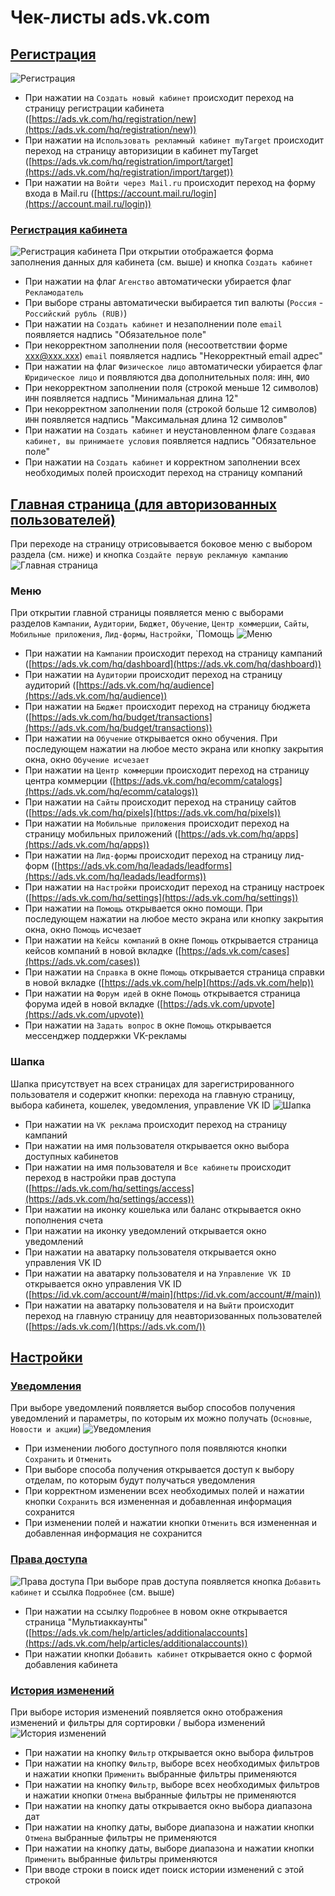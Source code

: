 # Чек-листы ads.vk.com

## [Регистрация](https://ads.vk.com/hq/registration)

![Регистрация](src/registration.png)

- При нажатии на `Создать новый кабинет` происходит переход на страницу регистрации кабинета ([https://ads.vk.com/hq/registration/new](https://ads.vk.com/hq/registration/new))
- При нажатии на `Использовать рекламный кабинет myTarget` происходит переход на страницу авторизиции в кабинет myTarget ([https://ads.vk.com/hq/registration/import/target](https://ads.vk.com/hq/registration/import/target))
- При нажатии на `Войти через Mail.ru` происходит переход на форму входа в Mail.ru ([https://account.mail.ru/login](https://account.mail.ru/login))

### [Регистрация кабинета](https://ads.vk.com/hq/registration/new)

![Регистрация кабинета](src/registration_office.png)
При открытии отображается форма заполнения данных для кабинета (см. выше) и кнопка `Создать кабинет`

- При нажатии на флаг `Агенство` автоматически убирается флаг `Рекламодатель`
- При выборе страны автоматически выбирается тип валюты (`Россия` - `Российский рубль (RUB)`)
- При нажатии на `Создать кабинет` и незаполнении поле `email` появляется надпись "Обязательное поле"
- При некорректном заполнении поля (несоответствии форме xxx@xxx.xxx) `email` появляется надпись "Некорректный email адрес"
- При нажатии на флаг `Физическое лицо` автоматически убирается флаг `Юридическое лицо` и появляются два дополнительных поля: `ИНН`, `ФИО`
- При некорректном заполнении поля (строкой меньше 12 символов) `ИНН`  появляется надпись "Минимальная длина 12"
- При некорректном заполнении поля (строкой больше 12 символов) `ИНН` появляется надпись "Максимальная длина 12 символов"
- При нажатии на `Создать кабинет` и неустановленном флаге `Создавая кабинет, вы принимаете условия` появляется надпись "Обязательное поле"
- При нажатии на `Создать кабинет` и корректном заполнении всех необходимых полей происходит переход на страницу компаний

## [Главная страница (для авторизованных пользователей)](https://ads.vk.com/hq/overview)
При переходе на страницу отрисовывается боковое меню с выбором раздела (см. ниже) и кнопка `Создайте первую рекламную кампанию`
![Главная страница](src/main.png)

### Меню
При открытии главной страницы появляется меню с выборами разделов `Кампании`, `Аудитории`, `Бюджет`, `Обучение`, `Центр коммерции`, `Сайты`, `Мобильные приложения`, `Лид-формы`, `Настройки`, `Помощь
![Меню](src/menu.png)

- При нажатии на `Кампании` происходит переход на страницу кампаний ([https://ads.vk.com/hq/dashboard](https://ads.vk.com/hq/dashboard))
- При нажатии на `Аудитории` происходит переход на страницу аудиторий ([https://ads.vk.com/hq/audience](https://ads.vk.com/hq/audience))
- При нажатии на `Бюджет` происходит переход на страницу бюджета ([https://ads.vk.com/hq/budget/transactions](https://ads.vk.com/hq/budget/transactions))
- При нажатии на `Обучение` открывается окно обучения. При последующем нажатии на любое место экрана или кнопку закрытия окна, окно `Обучение исчезает`
- При нажатии на `Центр коммерции` происходит переход на страницу центра коммерции ([https://ads.vk.com/hq/ecomm/catalogs](https://ads.vk.com/hq/ecomm/catalogs))
- При нажатии на `Сайты` происходит переход на страницу сайтов ([https://ads.vk.com/hq/pixels](https://ads.vk.com/hq/pixels))
- При нажатии на `Мобильные приложения` происходит переход на страницу мобильных приложений ([https://ads.vk.com/hq/apps](https://ads.vk.com/hq/apps))
- При нажатии на `Лид-формы` происходит переход на страницу лид-форм ([https://ads.vk.com/hq/leadads/leadforms](https://ads.vk.com/hq/leadads/leadforms))
- При нажатии на `Настройки` происходит переход на страницу настроек ([https://ads.vk.com/hq/settings](https://ads.vk.com/hq/settings))
- При нажатии на `Помощь` открывается окно помощи. При последующем нажатии на любое место экрана или кнопку закрытия окна, окно `Помощь` исчезает
- При нажатии на `Кейсы компаний` в окне `Помощь` открывается страница кейсов компаний в новой вкладке ([https://ads.vk.com/cases](https://ads.vk.com/cases))
- При нажатии на `Справка` в окне `Помощь` открывается страница справки в новой вкладке ([https://ads.vk.com/help](https://ads.vk.com/help))
- При нажатии на `Форум идей` в окне `Помощь` открывается страница форума идей в новой вкладке ([https://ads.vk.com/upvote](https://ads.vk.com/upvote))
- При нажатии на `Задать вопрос` в окне `Помощь` открывается мессенджер поддержки VK-рекламы

### Шапка
Шапка присутствует на всех страницах для зарегистрированного пользователя и содержит кнопки: перехода на главную страницу, выбора кабинета, кошелек, уведомления, управление VK ID
![Шапка](src/cap.png)

- При нажатии на `VK реклама` происходит переход на страницу кампаний
- При нажатии на имя пользователя открывается окно выбора доступных кабинетов
- При нажатии на имя пользователя и `Все кабинеты` происходит переход в настройки прав доступа ([https://ads.vk.com/hq/settings/access](https://ads.vk.com/hq/settings/access))
- При нажатии на иконку кошелька или баланс открывается окно пополнения счета
- При нажатии на иконку уведомлений открывается окно уведомлений
- При нажатии на аватарку пользователя открывается окно управления VK ID
- При нажатии на аватарку пользователя и на `Управление VK ID` открывается окно управления VK ID ([https://id.vk.com/account/#/main](https://id.vk.com/account/#/main))
- При нажатии на аватарку пользователя и на `Выйти` происходит переход на главную страницу для неавторизованных пользователей ([https://ads.vk.com/](https://ads.vk.com/))

## [Настройки](https://ads.vk.com/hq/settings)

### [Уведомления](https://ads.vk.com/hq/settings/notifications)
При выборе уведомлений появляется выбор способов получения уведомлений и параметры, по которым их можно получать (`Основные`, `Новости и акции`)
![Уведомления](src/settings_notifications.png)

- При изменении любого доступного поля появляются кнопки `Сохранить` и `Отменить`
- При выборе способа получения открывается доступ к выбору отделам, по которым будут получаться уведомления
- При корректном изменении всех необходимых полей и нажатии кнопки `Сохранить` вся измененная и добавленная информация сохранится
- При изменении полей и нажатии кнопки `Отменить` вся измененная и добавленная информация не сохранится

### [Права доступа](https://ads.vk.com/hq/settings/access)

![Права доступа](src/settings_access.png)
При выборе прав доступа появляется кнопка `Добавить кабинет` и ссылка `Подробнее` (см. выше)
- При нажатии на ссылку `Подробнее` в новом окне открывается страница "Мультиаккаунты"([https://ads.vk.com/help/articles/additionalaccounts](https://ads.vk.com/help/articles/additionalaccounts))
- При нажатии кнопки `Добавить кабинет` открывается окно с формой добавления кабинета

### [История изменений](https://ads.vk.com/hq/settings/logs)
При выборе история изменений появляется окно отображения изменений и фильтры для сортировки / выбора изменений
![История изменений](src/settings_history.png)

- При нажатии на кнопку `Фильтр` открывается окно выбора фильтров
- При нажатии на кнопку `Фильтр`, выборе всех необходимых фильтров и нажатии кнопки `Применить` выбранные фильтры применяются
- При нажатии на кнопку `Фильтр`, выборе всех необходимых фильтров и нажатии кнопки `Отмена` выбранные фильтры не применяются
- При нажатии на кнопку даты открывается окно выбора диапазона дат
- При нажатии на кнопку даты, выборе диапазона и нажатии кнопки `Отмена` выбранные фильтры не применяются
- При нажатии на кнопку даты, выборе диапазона и нажатии кнопки `Применить` выбранные фильтры применяются
- При вводе строки в поиск идет поиск истории изменений с этой строкой
